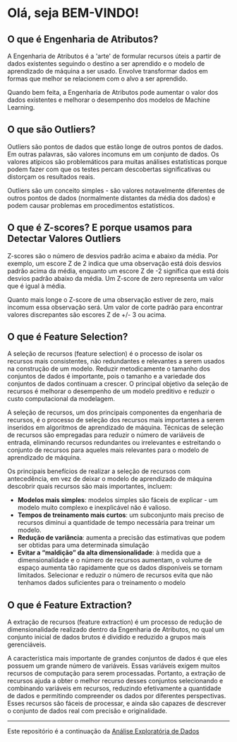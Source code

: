 # <h1>Olá, seja BEM-VINDO!</h1>

<div align="left">
  <h2>O que é Engenharia de Atributos?</h2>

  <p>A Engenharia de Atributos é a 'arte' de formular recursos úteis a partir de dados existentes seguindo o destino a ser aprendido e o modelo de aprendizado de máquina a ser usado. Envolve transformar dados em formas que melhor se relacionem com o alvo a ser aprendido. 
  <p>Quando bem feita, a Engenharia de Atributos pode aumentar o valor dos dados existentes e melhorar o desempenho dos modelos de Machine
Learning. 

  <h2>O que são Outliers?</h2>
  
  <p>Outliers são pontos de dados que estão longe de outros pontos de dados. Em outras
palavras, são valores incomuns em um conjunto de dados. Os valores atípicos são problemáticos
para muitas análises estatísticas porque podem fazer com que os testes percam descobertas
significativas ou distorçam os resultados reais.
  <p>Outliers são um conceito simples - são valores notavelmente diferentes de outros pontos
de dados (normalmente distantes da média dos dados) e podem causar problemas em
procedimentos estatísticos.
    
  <h2>O que é Z-scores? E porque usamos para Detectar Valores Outliers</h2>
    
  <p>Z-scores são o número de desvios padrão acima e abaixo da média. Por exemplo, um
escore Z de 2 indica que uma observação está dois desvios padrão acima da média, enquanto um
escore Z de -2 significa que está dois desvios padrão abaixo da média. Um Z-score de zero
representa um valor que é igual à média.
  <p>Quanto mais longe o Z-score de uma observação estiver de zero, mais incomum essa
observação será. Um valor de corte padrão para encontrar valores discrepantes são escores Z de
+/- 3 ou acima.

  <h2>O que é Feature Selection?</h2>
  
  <p>A seleção de recursos (feature selection) é o processo de isolar os recursos mais 
consistentes, não redundantes e relevantes a serem usados na construção de um modelo. 
Reduzir metodicamente o tamanho dos conjuntos de dados é importante, pois o tamanho e a 
variedade dos conjuntos de dados continuam a crescer. O principal objetivo da seleção de 
recursos é melhorar o desempenho de um modelo preditivo e reduzir o custo computacional da 
modelagem.
  <p>A seleção de recursos, um dos principais componentes da engenharia de recursos, é o 
processo de seleção dos recursos mais importantes a serem inseridos em algoritmos de 
aprendizado de máquina. Técnicas de seleção de recursos são empregadas para reduzir o número 
de variáveis de entrada, eliminando recursos redundantes ou irrelevantes e estreitando o 
conjunto de recursos para aqueles mais relevantes para o modelo de aprendizado de máquina.
  <p>Os principais benefícios de realizar a seleção de recursos com antecedência, em vez de 
deixar o modelo de aprendizado de máquina descobrir quais recursos são mais importantes, 
incluem:
  <ul>
    <li><b>Modelos mais simples</b>: modelos simples são fáceis de explicar - um modelo muito 
complexo e inexplicável não é valioso.</li>
    <li><b>Tempos de treinamento mais curtos</b>: um subconjunto mais preciso de recursos 
diminui a quantidade de tempo necessária para treinar um modelo.</li>
    <li><b>Redução de variância</b>: aumenta a precisão das estimativas que podem ser obtidas 
para uma determinada simulação</li>
    <li><b>Evitar a “maldição” da alta dimensionalidade</b>: à medida que a dimensionalidade e o 
número de recursos aumentam, o volume de espaço aumenta tão rapidamente que 
os dados disponíveis se tornam limitados. Selecionar e reduzir o número de recursos 
evita que não tenhamos dados suficientes para o treinamento o modelo</li>
  </ul>

  <h2>O que é Feature Extraction?</h2>
  
<p>A extração de recursos (feature extraction) é um processo de redução de 
dimensionalidade realizado dentro da Engenharia de Atributos, no qual um conjunto inicial de 
dados brutos é dividido e reduzido a grupos mais gerenciáveis.
<p>A característica mais importante de grandes conjuntos de dados é que eles possuem um 
grande número de variáveis. Essas variáveis exigem muitos recursos de computação para serem 
processadas. Portanto, a extração de recursos ajuda a obter o melhor recurso desses conjuntos 
selecionando e combinando variáveis em recursos, reduzindo efetivamente a quantidade de 
dados e permitindo compreender os dados por diferentes perspectivas. Esses recursos são fáceis 
de processar, e ainda são capazes de descrever o conjunto de dados real com precisão e 
originalidade.

  <hr>
  <p> Este repositório é a continuação da <a href="https://github.com/sandromzljr/Analise-Exploratoria-Dados">Análise Exploratória de Dados</a></p>

</div>
